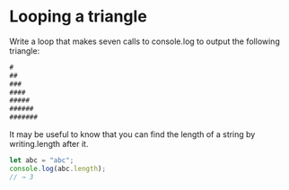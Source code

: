 # Looping a triangle

Write a loop that makes seven calls to console.log to output the following triangle:

```js
#
##
###
####
#####
######
#######
```

It may be useful to know that you can find the length of a string by writing.length after it.

```js
let abc = "abc";
console.log(abc.length);
// → 3
```



